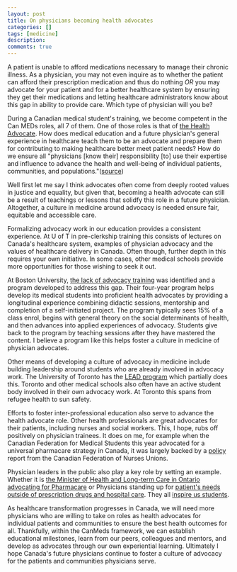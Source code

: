 ```yaml
---
layout: post
title: On physicians becoming health advocates
categories: []
tags: [medicine]
description: 
comments: true
---
```


A patient is unable to afford medications necessary to manage their chronic illness. As a physician, you may not even inquire as to whether the patient can afford their prescription medication and thus do nothing *OR* you may advocate for your patient and for a better healthcare system by ensuring they get their medications and letting healthcare administrators know about this gap in ability to provide care. Which type of physician will you be?

During a Canadian medical student's training, we become competent in the Can MEDs roles, all 7 of them. One of those roles is that of [the Health Advocate](http://www.deptmedicine.utoronto.ca/CanMEDS/Health_Advocate.htm). How does medical education and a future physician's general experience in healthcare teach them to be an advocate and prepare them for contributing to making healthcare better meet patient needs? How do we ensure all "physicians [know their] responsibility [to] use their expertise and influence to advance the health and well-being of individual patients, communities, and populations."([source](http://www.royalcollege.ca/portal/page/portal/rc/canmeds/framework))

Well first let me say I think advocates often come from deeply rooted values in justice and equality, but given that, becoming a health advocate can still be a result of teachings or lessons that solidfy this role in a future physician. Altogether, a culture in medicine around advocacy is needed ensure fair, equitable and accessible care.

Formalizing advocacy work in our education provides a consistent experience. At U of T in pre-clerkship training this consists of lectures on Canada's healthcare system, examples of physician advocacy and the values of healthcare delivery in Canada. Often though, further depth in this requires your own initiative. In some cases, other medical schools provide more opportunities for those wishing to seek it out. 

At Boston University, [the lack of advocacy training](http://www.bu.edu/today/2013/training-med-students-to-become-patient-advocates/) was identified and a program developed to address this gap. Their four-year program helps develop its medical students into proficient health advocates by providing a longitudinal experience combining didactic sessions, mentorship and completion of a self-initiated project. The program typically sees 15% of a class enrol, begins with general theory on the social determinants of health, and then advances into applied experiences of advocacy. Students give back to the program by teaching sessions after they have mastered the content. I believe a program like this helps foster a culture in medicine of physician advocates. 

Other means of developing a culture of advocacy in medicine include building leadership around students who are already involved in advocacy work. The University of Toronto has the [LEAD program](http://www.md.utoronto.ca/program/leadership/LEAD.htm) which partially does this. Toronto and other medical schools also often have an active student body involved in their own advocacy work. At Toronto this spans from refugee health to sun safety. 

Efforts to foster inter-professional education also serve to advance the health advocate role. Other health professionals are great advocates for their patients, including nurses and social workers. This, I hope, rubs off positively on physician trainees. It does on me, for example when the Canadian Federation for Medical Students this year advocated for a universal pharmacare strategy in Canada, it was largely backed by a [policy](https://nursesunions.ca/sites/default/files/pharmacare_report.pdf) report from the Canadian Federation of Nurses Unions. 

Physician leaders in the public also play a key role by setting an example. Whether it is [the Minister of Health and Long-term Care in Ontario advocating for Pharmacare](http://www.theglobeandmail.com/globe-debate/why-canada-needs-a-national-pharmacare-program/article21086014/) or Physicians standing up for [patient's needs outside of prescription drugs and hospital care](http://www.theglobeandmail.com/globe-debate/dont-limit-the-role-of-health-officers-to-needles-and-pills/article21648693/). They all [inspire us students](http://healthydebate.ca/opinions/doctors-must-advocates). 

As healthcare transformation progresses in Canada, we will need more physicians who are willing to take on roles as health advocates for individual patients and communities to ensure the best health outcomes for all. Thankfully, within the CanMeds framework, we can establish educational milestones, learn from our peers, colleagues and mentors, and develop as advocates through our own experiential learning. Ultimately I hope Canada's future physicians continue to foster a culture of advocacy for the patients and communities physicians serve. 